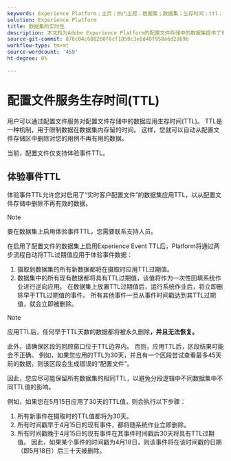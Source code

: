 ```yaml
---
keywords: Experience Platform；主页；热门主题；数据集；数据集；生存时间；ttl；生存时间；
solution: Experience Platform
title: 数据集的实时性
description: 本文档为Adobe Experience Platform的配置文件存储中的数据集提供了有关生存时间(TTL)的常规指导。
source-git-commit: 878c04c688268f8cf1850c3e8d40f958a6d2d69b
workflow-type: tm+mt
source-wordcount: '459'
ht-degree: 0%

---
```



# 配置文件服务生存时间(TTL)

用户可以通过配置文件服务对配置文件存储中的数据应用生存时间(TTL)。 TTL是一种机制，用于限制数据在数据集内存留的时间。 这样，您就可以自动从配置文件存储区中删除对您的用例不再有用的数据。

当前，配置文件仅支持体验事件TTL。

## 体验事件TTL

体验事件TTL允许您对启用了“实时客户配置文件”的数据集应用TTL，以从配置文件存储中删除不再有效的数据。

>[!NOTE]
>
>要在数据集上启用体验事件TTL，您需要联系支持人员。

在启用了配置文件的数据集上启用Experience Event TTL后，Platform将通过两步流程自动将TTL过期值应用于体验事件数据：

1. 摄取到数据集的所有新数据都将在摄取时应用TTL过期值。
2. 数据集中的所有现有数据都将具有TTL过期值，该值将作为一次性回填系统作业进行逆向应用。 在数据集上放置TTL过期值后，运行系统作业后，将立即删除早于TTL过期值的事件。 所有其他事件一旦从事件时间戳达到其TTL过期值，就会立即被删除。

>[!NOTE]
>
>应用TTL后，任何早于TTL天数的数据都将被永久删除&#x200B;**，并且无法恢复。**
> 
>此外，请确保区段的回顾窗口位于TTL边界内。 否则，应用TTL后，区段结果可能会不正确。 例如，如果您应用的TTL为30天，并且有一个区段尝试查看最多45天前的数据，则该区段会生成错误的“配置文件”。
> 
>因此，您应尽可能保留所有数据集的相同TTL，以避免分段逻辑中不同数据集中不同TTL值的影响。

例如，如果您在5月15日应用了30天的TTL值，则会执行以下步骤：

1. 所有新事件在摄取时的TTL值都将为30天。
2. 所有时间戳早于4月15日的现有事件，都将随系统作业立即删除。
3. 所有时间戳晚于4月15日的现有事件在其事件时间戳后30天将具有TTL过期值。 因此，如果某个事件的时间戳为4月18日，则该事件将在该时间戳的日期（即5月18日）后三十天被删除。

